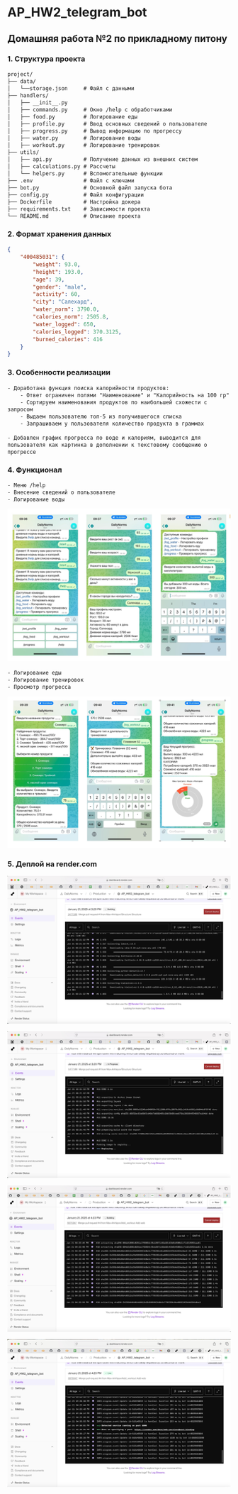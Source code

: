 # AP_HW2_telegram_bot
## Домашняя работа №2 по прикладному питону

### 1. Структура проекта
```
project/
├── data/               
│   └──storage.json     # Файл с данными
├── handlers/           
│   ├── __init__.py
│   ├── commands.py     # Окно /help с обработчиками
│   ├── food.py         # Логирование еды
│   ├── profile.py      # Ввод основных сведений о пользователе
│   ├── progress.py     # Вывод информацию по прогрессу
│   ├── water.py        # Логирование воды
│   ├── workout.py      # Логирование тренировок
├── utils/              
│   ├── api.py          # Получение данных из внешних систем
│   ├── calculations.py # Рассчеты
│   └── helpers.py      # Вспомогательные функции
├── .env                # Файл с ключами
├── bot.py              # Основной файл запуска бота
├── config.py           # Файл конфигурации
├── Dockerfile          # Настройка докера
├── requirements.txt    # Зависимости проекта
└── README.md           # Описание проекта
```  
### 2. Формат хранения данных  
``` json
{
    "400485031": {
        "weight": 93.0,
        "height": 193.0,
        "age": 39,
        "gender": "male",
        "activity": 60,
        "city": "Салехард",
        "water_norm": 3790.0,
        "calories_norm": 2505.8,
        "water_logged": 650,
        "calories_logged": 370.3125,
        "burned_calories": 416
    }
}
``` 
### 3. Особенности реализации

    - Доработана функция поиска калорийности продуктов:
        - Ответ ограничен полями "Наименование" и "Калорийность на 100 гр"
        - Сортируем наименования продуктов по наибольшей схожести с запросом
        - Выдаем пользователю топ-5 из получившегося списка
        - Запрашиваем у пользователя количество продукта в граммах

    - Добавлен график прогресса по воде и калориям, выводится для пользователя как картинка в дополнении к текстовому сообщению о прогрессе

### 4. Функционал
    - Меню /help
    - Внесение сведений о пользователе
    - Логирование воды  
![telegram_1.jpeg](pics/telegram/telegram_1.jpeg)

    - Логирование еды
    - Логирование тренировок
    - Просмотр прогресса
![telegram_2.jpeg](pics/telegram/telegram_2.jpeg)

### 5. Деплой на render.com

![15.21.24.jpeg](pics/render/15.21.24.jpeg)

![15.22.15.jpeg](pics/render/15.22.15.jpeg)

![16.23.56.jpeg](pics/render/16.23.56.jpeg)

![16.31.17.jpeg](pics/render/16.31.17.jpeg)
